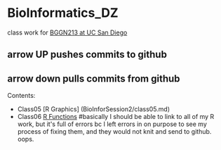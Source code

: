 # BioInformatics_DZ
class work for [BGGN213 at UC San Diego](https://bioboot.github.io/bggn213_F19/)
## arrow UP pushes commits to github
## arrow down pulls commits from github
Contents:
- Class05 [R Graphics] (BioInforSession2/class05.md)
- Class06 [R Functions]()
#basically I should be able to link to all of my R work, but it's full of errors bc I left errors in on purpose to see my process of fixing them, and they would not knit and send to github. oops. 
